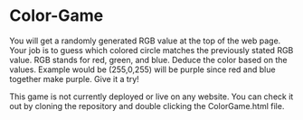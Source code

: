 # Color-Game

You will get a randomly generated RGB value at the top of the web page. Your job is to guess which colored circle matches the previously stated RGB value. RGB stands for red, green, and blue. Deduce the color based on the values. Example would be (255,0,255) will be purple since red and blue together make purple. Give it a try!

This game is not currently deployed or live on any website. You can check it out by cloning the repository and double clicking the ColorGame.html file.
